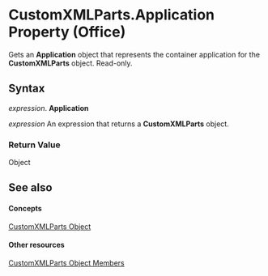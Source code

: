 
# CustomXMLParts.Application Property (Office)

Gets an  **Application** object that represents the container application for the **CustomXMLParts** object. Read-only.


## Syntax

 _expression_. **Application**

 _expression_ An expression that returns a **CustomXMLParts** object.


### Return Value

Object


## See also


#### Concepts


[CustomXMLParts Object](98c1c58e-a08d-6304-8626-1e6705917da3.md)
#### Other resources


[CustomXMLParts Object Members](4e77b5ea-b73c-020f-4abf-25adc200de23.md)